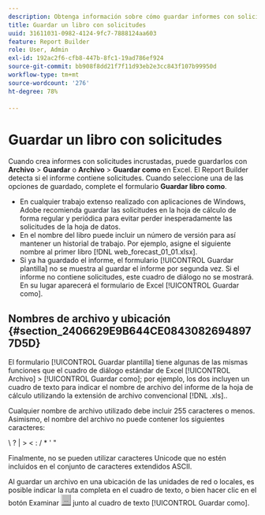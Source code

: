 ```yaml
---
description: Obtenga información sobre cómo guardar informes con solicitudes incrustadas.
title: Guardar un libro con solicitudes
uuid: 31611031-0982-4124-9fc7-7888124aa603
feature: Report Builder
role: User, Admin
exl-id: 192ac2f6-cfb8-447b-8fc1-19ad786ef924
source-git-commit: bb908f8dd21f7f11d93eb2e3cc843f107b99950d
workflow-type: tm+mt
source-wordcount: '276'
ht-degree: 78%

---
```


# Guardar un libro con solicitudes

Cuando crea informes con solicitudes incrustadas, puede guardarlos con **Archivo** > **Guardar** o **Archivo** > **Guardar como** en Excel. El Report Builder detecta si el informe contiene solicitudes. Cuando seleccione una de las opciones de guardado, complete el formulario **Guardar libro como**.

* En cualquier trabajo extenso realizado con aplicaciones de Windows, Adobe recomienda guardar las solicitudes en la hoja de cálculo de forma regular y periódica para evitar perder inesperadamente las solicitudes de la hoja de datos.
* En el nombre del libro puede incluir un número de versión para así mantener un historial de trabajo. Por ejemplo, asigne el siguiente nombre al primer libro [!DNL web_forecast_01_01.xlsx].
* Si ya ha guardado el informe, el formulario [!UICONTROL Guardar plantilla] no se muestra al guardar el informe por segunda vez. Si el informe no contiene solicitudes, este cuadro de diálogo no se mostrará. En su lugar aparecerá el formulario de Excel [!UICONTROL Guardar como].

## Nombres de archivo y ubicación {#section_2406629E9B644CE08430826948977D5D}

El formulario [!UICONTROL Guardar plantilla] tiene algunas de las mismas funciones que el cuadro de diálogo estándar de Excel [!UICONTROL Archivo] > [!UICONTROL Guardar como]; por ejemplo, los dos incluyen un cuadro de texto para indicar el nombre de archivo del informe de la hoja de cálculo utilizando la extensión de archivo convencional [!DNL .xls]..

Cualquier nombre de archivo utilizado debe incluir 255 caracteres o menos. Asimismo, el nombre del archivo no puede contener los siguientes caracteres:

\ ? | > &lt; : / &#42; &#39; &quot;

Finalmente, no se pueden utilizar caracteres Unicode que no estén incluidos en el conjunto de caracteres extendidos ASCII.

Al guardar un archivo en una ubicación de las unidades de red o locales, es posible indicar la ruta completa en el cuadro de texto, o bien hacer clic en el botón Examinar ![browse_button.gif](assets/browse_button.gif) junto al cuadro de texto [!UICONTROL Guardar como].
